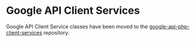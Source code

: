 # Google API Client Services
Google API Client Service classes have been moved to the
[google-api-php-client-services](https://github.com/google/google-api-php-client-services)
repository.
